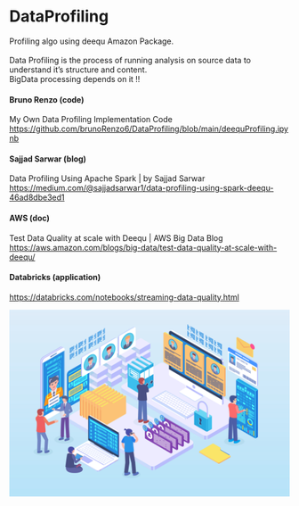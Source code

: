 # DataProfiling
Profiling algo using deequ Amazon Package. <br><br>
Data Profiling is the process of running analysis on source data to understand it’s structure and content.<br>
BigData processing depends on it !!

#### Bruno Renzo (code)
My Own Data Profiling Implementation Code
https://github.com/brunoRenzo6/DataProfiling/blob/main/deequProfiling.ipynb

#### Sajjad Sarwar (blog)
Data Profiling Using Apache Spark | by Sajjad Sarwar
https://medium.com/@sajjadsarwar1/data-profiling-using-spark-deequ-46ad8dbe3ed1

#### AWS (doc)
Test Data Quality at scale with Deequ | AWS Big Data Blog
https://aws.amazon.com/blogs/big-data/test-data-quality-at-scale-with-deequ/

#### Databricks (application)
https://databricks.com/notebooks/streaming-data-quality.html

![](Data-profiling-tools.jpg)
